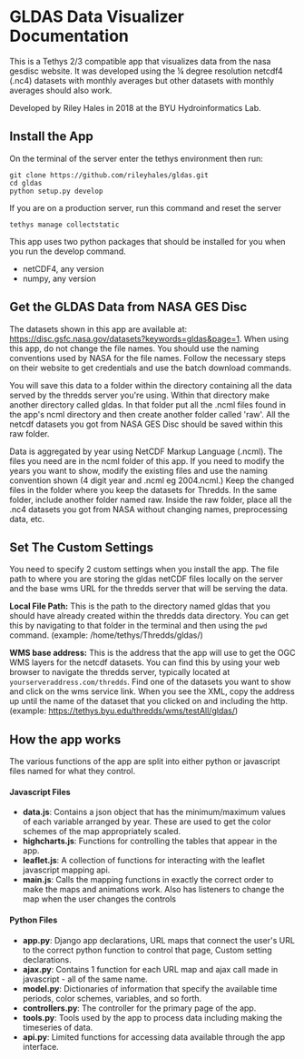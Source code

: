 # GLDAS Data Visualizer Documentation
This is a Tethys 2/3 compatible app that visualizes data from the nasa gesdisc website. It was developed using the ¼ degree resolution netcdf4 (.nc4) datasets with monthly averages but other datasets with monthly averages should also work.

Developed by Riley Hales in 2018 at the BYU Hydroinformatics Lab.

## Install the App
On the terminal of the server enter the tethys environment then run:  
~~~~
git clone https://github.com/rileyhales/gldas.git  
cd gldas
python setup.py develop
~~~~  
If you are on a production server, run this command and reset the server
~~~~
tethys manage collectstatic
~~~~

This app uses two python packages that should be installed for you when you run the develop command.
* netCDF4, any version
* numpy, any version

## Get the GLDAS Data from NASA GES Disc
The datasets shown in this app are available at: https://disc.gsfc.nasa.gov/datasets?keywords=gldas&page=1. When using this app, do not change the file names. You should use the naming conventions used by NASA for the file names. Follow the necessary steps on their website to get credentials and use the batch download commands.

You will save this data to a folder within the directory containing all the data served by the thredds server you're using. Within that directory make another directory called gldas. In that folder put all the .ncml files found in the app's ncml directory and then create another folder called 'raw'. All the netcdf datasets you got from NASA GES Disc should be saved within this raw folder.  

Data is aggregated by year using NetCDF Markup Language (.ncml). The files you need are in the ncml folder of this app. If you need to modify the years you want to show, modify the existing files and use the naming convention shown (4 digit year and .ncml eg 2004.ncml.) Keep the changed files in the folder where you keep the datasets for Thredds. In the same folder, include another folder named raw. Inside the raw folder, place all the .nc4 datasets you got from NASA without changing names, preprocessing data, etc.

## Set The Custom Settings
You need to specify 2 custom settings when you install the app. The file path to where you are storing the gldas netCDF files locally on the server and the base wms URL for the thredds server that will be serving the data.

**Local File Path:** This is the path to the directory named gldas that you should have already created within the thredds data directory. You can get this by navigating to that folder in the terminal and then using the ```pwd``` command. (example: /home/tethys/Thredds/gldas/)  

**WMS base address:** This is the address that the app will use to get the OGC WMS layers for the netcdf datasets. You can find this by using your web browser to navigate the thredds server, typically located at ```yourserveraddress.com/thredds```. Find one of the datasets you want to show and click on the wms service link. When you see the XML, copy the address up until the name of the dataset that you clicked on and including the http. (example: https://tethys.byu.edu/thredds/wms/testAll/gldas/)

## How the app works
The various functions of the app are split into either python or javascript files named for what they control.
#### Javascript Files
* **data.js**: Contains a json object that has the minimum/maximum values of each variable arranged by year. These are used to get the color schemes of the map appropriately scaled.
* **highcharts.js**: Functions for controlling the tables that appear in the app.
* **leaflet.js**: A collection of functions for interacting with the leaflet javascript mapping api.
* **main.js**: Calls the mapping functions in exactly the correct order to make the maps and animations work. Also has listeners to change the map when the user changes the controls

#### Python Files
* **app.py**: Django app declarations, URL maps that connect the user's URL to the correct python function to control that page, Custom setting declarations.
* **ajax.py**: Contains 1 function for each URL map and ajax call made in javascript - all of the same name.
* **model.py**: Dictionaries of information that specify the available time periods, color schemes, variables, and so forth.
* **controllers.py**: The controller for the primary page of the app.
* **tools.py**: Tools used by the app to process data including making the timeseries of data.
* **api.py**: Limited functions for accessing data available through the app interface.
